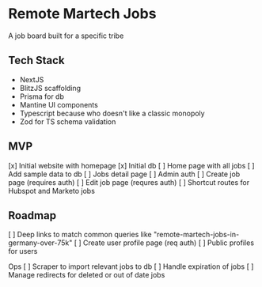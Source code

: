 # Remote Martech Jobs

A job board built for a specific tribe

## Tech Stack

- NextJS
- BlitzJS scaffolding
- Prisma for db
- Mantine UI components
- Typescript because who doesn't like a classic monopoly
- Zod for TS schema validation

## MVP

[x] Initial website with homepage
[x] Initial db
[ ] Home page with all jobs
[ ] Add sample data to db
[ ] Jobs detail page
[ ] Admin auth
[ ] Create job page (requires auth)
[ ] Edit job page (requres auth)
[ ] Shortcut routes for Hubspot and Marketo jobs

## Roadmap

[ ] Deep links to match common queries like "remote-martech-jobs-in-germany-over-75k"
[ ] Create user profile page (req auth)
[ ] Public profiles for users

Ops
[ ] Scraper to import relevant jobs to db
[ ] Handle expiration of jobs
[ ] Manage redirects for deleted or out of date jobs

